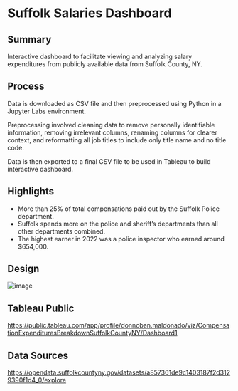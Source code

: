 # Suffolk Salaries Dashboard
Summary
---
Interactive dashboard to facilitate viewing and analyzing salary expenditures from publicly available data from Suffolk County, NY.

Process
---
Data is downloaded as CSV file and then preprocessed using Python in a Jupyter Labs environment. 

Preprocessing involved cleaning data to remove personally identifiable information, removing irrelevant columns, renaming columns for clearer context, and reformatting all job titles to include only title name and no title code. 

Data is then exported to a final CSV file to be used in Tableau to build interactive dashboard. 

Highlights
---
* More than 25% of total compensations paid out by the Suffolk Police department.
* Suffolk spends more on the police and sheriff’s departments than all other departments combined.
* The highest earner in 2022 was a police inspector who earned around $654,000.

Design
---
![image](https://github.com/user-attachments/assets/14564dc5-d894-437e-ae58-2af2099d98eb)

Tableau Public
---
https://public.tableau.com/app/profile/donnoban.maldonado/viz/CompensationExpendituresBreakdownSuffolkCountyNY/Dashboard1

Data Sources
---
https://opendata.suffolkcountyny.gov/datasets/a857361de9c1403187f2d3129390f1d4_0/explore
